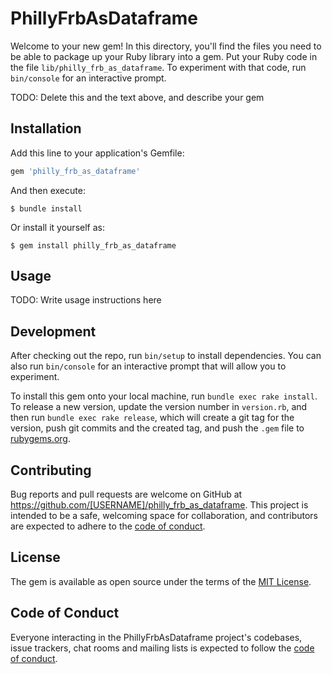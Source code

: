 # PhillyFrbAsDataframe

Welcome to your new gem! In this directory, you'll find the files you need to be able to package up your Ruby library into a gem. Put your Ruby code in the file `lib/philly_frb_as_dataframe`. To experiment with that code, run `bin/console` for an interactive prompt.

TODO: Delete this and the text above, and describe your gem

## Installation

Add this line to your application's Gemfile:

```ruby
gem 'philly_frb_as_dataframe'
```

And then execute:

    $ bundle install

Or install it yourself as:

    $ gem install philly_frb_as_dataframe

## Usage

TODO: Write usage instructions here

## Development

After checking out the repo, run `bin/setup` to install dependencies. You can also run `bin/console` for an interactive prompt that will allow you to experiment.

To install this gem onto your local machine, run `bundle exec rake install`. To release a new version, update the version number in `version.rb`, and then run `bundle exec rake release`, which will create a git tag for the version, push git commits and the created tag, and push the `.gem` file to [rubygems.org](https://rubygems.org).

## Contributing

Bug reports and pull requests are welcome on GitHub at https://github.com/[USERNAME]/philly_frb_as_dataframe. This project is intended to be a safe, welcoming space for collaboration, and contributors are expected to adhere to the [code of conduct](https://github.com/[USERNAME]/philly_frb_as_dataframe/blob/main/CODE_OF_CONDUCT.md).

## License

The gem is available as open source under the terms of the [MIT License](https://opensource.org/licenses/MIT).

## Code of Conduct

Everyone interacting in the PhillyFrbAsDataframe project's codebases, issue trackers, chat rooms and mailing lists is expected to follow the [code of conduct](https://github.com/[USERNAME]/philly_frb_as_dataframe/blob/main/CODE_OF_CONDUCT.md).

